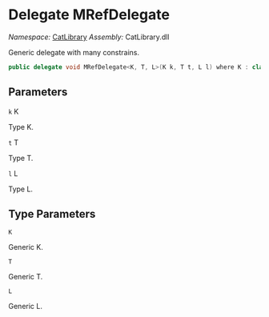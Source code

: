 ﻿# Delegate MRefDelegate

_Namespace:_ [CatLibrary](CatLibrary.md)
_Assembly:_ CatLibrary.dll

Generic delegate with many constrains.

```csharp
public delegate void MRefDelegate<K, T, L>(K k, T t, L l) where K : class, IComparable where T : struct where L : Tom, IEnumerable<long>
```

## Parameters

`k` K

Type K.

`t` T

Type T.

`l` L

Type L.

## Type Parameters

`K`

Generic K.

`T`

Generic T.

`L`

Generic L.

